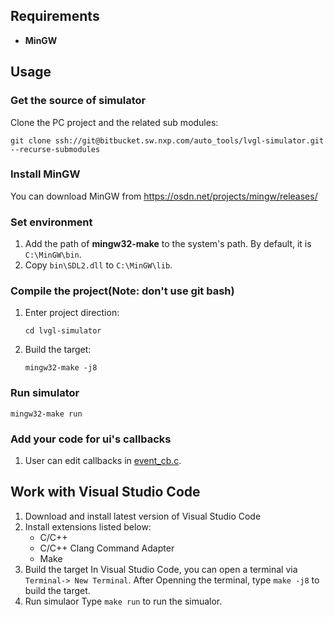 ## Requirements
* **MinGW**

## Usage

### Get the source of simulator

Clone the PC project and the related sub modules:

```
git clone ssh://git@bitbucket.sw.nxp.com/auto_tools/lvgl-simulator.git --recurse-submodules
```

### Install MinGW
You can download MinGW from https://osdn.net/projects/mingw/releases/

### Set environment
1. Add the path of **mingw32-make** to the system's path. By default, it is `C:\MinGW\bin`.
2. Copy `bin\SDL2.dll` to `C:\MinGW\lib`.

### Compile the project(Note: don't use git bash)
1. Enter project direction:
   ```
   cd lvgl-simulator
   ```
2. Build the target:
   ```
   mingw32-make -j8
   ```
### Run simulator
```
mingw32-make run
```

### Add your code for ui's callbacks
1. User can edit callbacks in [event_cb.c](demo/event_cb.c).
   
## Work with Visual Studio Code

1. Download and install latest version of Visual Studio Code
2. Install extensions listed below:
   - C/C++
   - C/C++ Clang Command Adapter
   - Make
3. Build the target
   In Visual Studio Code, you can open a terminal via `Terminal-> New Terminal`. After Openning the terminal, type `make -j8` to build the target.
4. Run simulaor
   Type `make run` to run the simualor.
